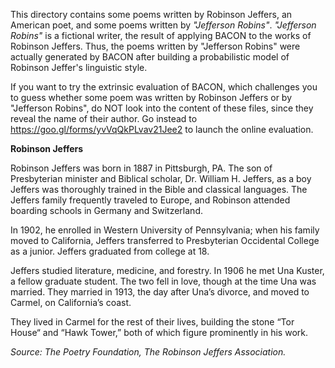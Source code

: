 This directory contains some poems written by Robinson Jeffers, an American poet, and some poems written by _"Jefferson Robins"_. _"Jefferson Robins"_ is a fictional writer, the result of applying BACON to the works of Robinson Jeffers. Thus, the poems written by "Jefferson Robins" were actually generated by BACON after building a probabilistic model of Robinson Jeffer's linguistic style.

If you want to try the extrinsic evaluation of BACON, which challenges you to guess whether some poem was written by Robinson Jeffers or by "Jefferson Robins", do NOT look into the content of these files, since they reveal the name of their author. Go instead to https://goo.gl/forms/yvVqQkPLvav21Jee2 to launch the online evaluation. 

**Robinson Jeffers**

Robinson Jeffers was born in 1887 in Pittsburgh, PA. The son of Presbyterian minister and Biblical scholar, Dr. William H. Jeffers, as a boy Jeffers was thoroughly trained in the Bible and classical languages. The Jeffers family frequently traveled to Europe, and Robinson attended boarding schools in Germany and Switzerland. 

In 1902, he enrolled in Western University of Pennsylvania; when his family moved to California, Jeffers transferred to Presbyterian Occidental College as a junior. Jeffers graduated from college at 18.

Jeffers studied literature, medicine, and forestry. In 1906 he met Una Kuster, a fellow graduate student. The two fell in love, though at the time Una was married. They married in 1913, the day after Una’s divorce, and moved to Carmel, on California’s coast. 

They lived in Carmel for the rest of their lives, building the stone “Tor House“ and “Hawk Tower,” both of which figure prominently in his work. 

_Source: The Poetry Foundation, The Robinson Jeffers Association._

   
